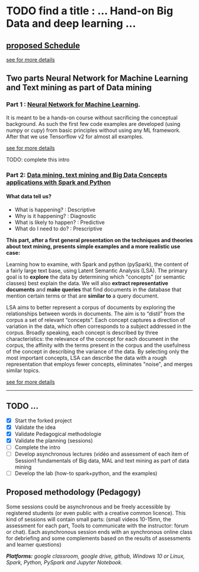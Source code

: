 # TODO find a title : ... Hand-on Big Data and deep learning ...

## [proposed Schedule](master)

[see for more details](https://github.com/hikmatfarhat-ndu/CSC645)


## Two parts Neural Network for Machine Learning and Text mining as part of Data mining

### Part 1 : [Neural Network for Machine Learning](master). 

It is meant to be a hands-on course without sacrificing the conceptual background. As such the first few code examples are developed (using numpy or cupy) from basic principles without using any ML framework. After that we use Tensorflow v2 for almost all examples.

[see for more details](https://github.com/hikmatfarhat-ndu/CSC645)

TODO: complete this intro

### Part 2: [Data mining, text mining and Big Data Concepts applications with Spark and Python](BigData/)

#### What data tell us?

* What is happening? : Descriptive
* Why is it happening? : Diagnostic
* What is likely to happen? : Predictive
* What do I need to do? : Prescriptive

**This part, after a first general presentation on the techniques and theories about text mining, presents simple examples and a more realistic use case:** 

Learning how to examine, with Spark and python (pySpark), the content of a fairly large text base, using Latent Semantic Analysis (LSA). The primary goal is to **explore** the data by determining which "concepts" (or semantic classes) best explain the data. We will also **extract representative documents** and **make queries** that find documents in the database that mention certain terms or that are **similar to** a query document. 

LSA aims to better represent a corpus of documents by exploring the relationships between words in documents. The aim is to “distil” from the corpus a set of relevant “concepts”. Each concept captures a direction of variation in the data, which often corresponds to a subject addressed in the corpus. Broadly speaking, each concept is described by three characteristics: the relevance of the concept for each document in the corpus, the affinity with the terms present in the corpus and the usefulness of the concept in describing the variance of the data. By selecting only the most important concepts, LSA can describe the data with a rough representation that employs fewer concepts, eliminates "noise", and merges similar topics.

[see for more details](BigData/)

---

## TODO ... 
- [x] Start the forked project
- [x] Validate the idea
- [x] Validate Pedagogical methodologie
- [x] Validate the planning (sessions)
- [ ] Complete the intro
- [ ] Develop asynchronous lectures (vidéo and assessment of each item of Session1 fundamentals of Big data, MAL and text mining as part of data mining
- [ ] Develop the lab (how-to spark+python, and the examples)

## Proposed methodology (Pedagogy)

Some sessions could be asynchronous and be freely accessible by registered students (or even public with a creative common licence). This kind of sessions will contain small parts: (small videos 10-15mn, the assessment for each part, Tools to communicate with the instructor: forum or chat). Each asynchronous session ends with an synchronous online class for debriefing and some complements based on the results of assessments and learner questions)

_**Platforms:**  google classroom, google drive, github, Windows 10 or Linux, Spark, Python, PySpark and Jupyter Notebook._








